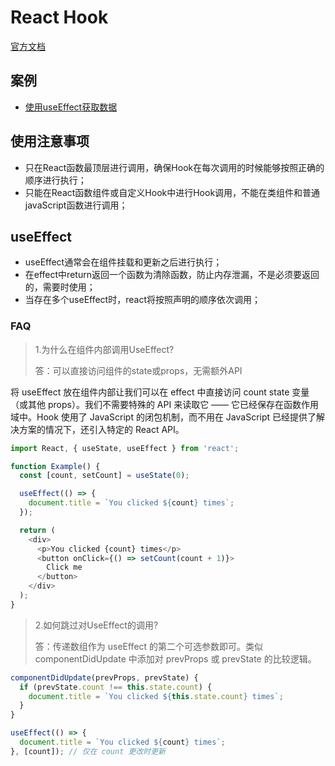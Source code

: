 # React Hook
[官方文档](https://zh-hans.reactjs.org/docs/hooks-faq.html)
## 案例
- [使用useEffect获取数据](https://codesandbox.io/s/jvvkoo8pq3?file=/src/index.js:513-518)
## 使用注意事项
- 只在React函数最顶层进行调用，确保Hook在每次调用的时候能够按照正确的顺序进行执行；
- 只能在React函数组件或自定义Hook中进行Hook调用，不能在类组件和普通javaScript函数进行调用；
## useEffect 
- useEffect通常会在组件挂载和更新之后进行执行；
- 在effect中return返回一个函数为清除函数，防止内存泄漏，不是必须要返回的，需要时使用；
- 当存在多个useEffect时，react将按照声明的顺序依次调用；
### FAQ
>1.为什么在组件内部调用UseEffect?
> 
> 答：可以直接访问组件的state或props，无需额外API

将 useEffect 放在组件内部让我们可以在 effect 中直接访问 count state 变量（或其他 props）。我们不需要特殊的 API 来读取它 —— 它已经保存在函数作用域中。Hook 使用了 JavaScript 的闭包机制，而不用在 JavaScript 已经提供了解决方案的情况下，还引入特定的 React API。
```javascript
import React, { useState, useEffect } from 'react';

function Example() {
  const [count, setCount] = useState(0);

  useEffect(() => {
    document.title = `You clicked ${count} times`;
  });

  return (
    <div>
      <p>You clicked {count} times</p>
      <button onClick={() => setCount(count + 1)}>
        Click me
      </button>
    </div>
  );
}
```

>2.如何跳过对UseEffect的调用?
> 
> 答：传递数组作为 useEffect 的第二个可选参数即可。类似componentDidUpdate 中添加对 prevProps 或 prevState 的比较逻辑。
```javascript
componentDidUpdate(prevProps, prevState) {
  if (prevState.count !== this.state.count) {
    document.title = `You clicked ${this.state.count} times`;
  }
}
```
```javascript
useEffect(() => {
  document.title = `You clicked ${count} times`;
}, [count]); // 仅在 count 更改时更新

```


